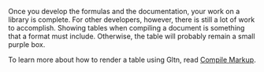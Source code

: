 Once you develop the formulas and the documentation, your work on a library is complete. For other developers, however, there is still a lot of work to accomplish. Showing tables when compiling a document is something that a format must include. Otherwise, the table will probably remain a small purple box. 

To learn more about how to render a table using Gltn, read <a href='?Formats/Compile_Markup'>Compile Markup</a>.